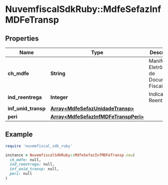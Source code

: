 # NuvemfiscalSdkRuby::MdfeSefazInfMDFeTransp

## Properties

| Name | Type | Description | Notes |
| ---- | ---- | ----------- | ----- |
| **ch_mdfe** | **String** | Manifesto Eletrônico de Documentos Fiscais. |  |
| **ind_reentrega** | **Integer** | Indicador de Reentrega. | [optional] |
| **inf_unid_transp** | [**Array&lt;MdfeSefazUnidadeTransp&gt;**](MdfeSefazUnidadeTransp.md) |  | [optional] |
| **peri** | [**Array&lt;MdfeSefazInfMDFeTranspPeri&gt;**](MdfeSefazInfMDFeTranspPeri.md) |  | [optional] |

## Example

```ruby
require 'nuvemfiscal_sdk_ruby'

instance = NuvemfiscalSdkRuby::MdfeSefazInfMDFeTransp.new(
  ch_mdfe: null,
  ind_reentrega: null,
  inf_unid_transp: null,
  peri: null
)
```

